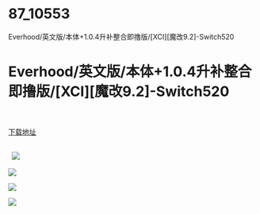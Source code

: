 # 87_10553
Everhood/英文版/本体+1.0.4升补整合即撸版/[XCI][魔改9.2]-Switch520
# Everhood/英文版/本体+1.0.4升补整合即撸版/[XCI][魔改9.2]-Switch520
 <br/></br>
[下载地址](https://www.switch520.cc/article/10553 "下载地址")
<br/></br>

<p><strong>&nbsp; <img src="https://www.switch520.cc/muke_img/upload_art_editor_20210313-1_14a4eb77953c2b706f5df4d48443a06f.jpg"> </strong></p>
<p><strong><img src="https://www.switch520.cc/muke_img/upload_art_editor_20210313-1_01ec776404817cd5c6abc7d3074ef016.jpg"></strong></p>
<p><strong><img src="https://www.switch520.cc/muke_img/upload_art_editor_20210313-1_6c97b05233d78f84c4ae9360d7a39f0a.png"></strong></p>
<p><strong><img src="https://www.switch520.cc/muke_img/upload_art_editor_20210313-1_f48cd7c25fbb321c155c24ef834a82c2.jpg"></strong></p>
<p><strong>&nbsp;</strong></p>
